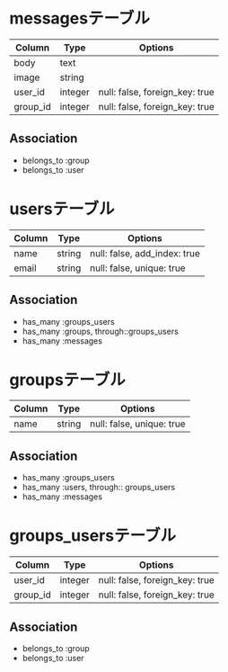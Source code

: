 # messagesテーブル
|Column|Type|Options|
|------|----|-------|
|body|text|
|image|string|
|user_id|integer|null: false, foreign_key: true|
|group_id|integer|null: false, foreign_key: true|
## Association
- belongs_to :group
- belongs_to :user

# usersテーブル
|Column|Type|Options|
|------|----|-------|
|name|string|null: false, add_index: true|
|email|string|null: false, unique: true|
## Association
- has_many :groups_users
- has_many :groups, through::groups_users
- has_many :messages

# groupsテーブル
|Column|Type|Options|
|------|----|-------|
|name|string|null: false, unique: true|
## Association
- has_many :groups_users
- has_many :users, through:: groups_users
- has_many :messages

# groups_usersテーブル
|Column|Type|Options|
|------|----|-------|
|user_id|integer|null: false, foreign_key: true|
|group_id|integer|null: false, foreign_key: true|
## Association
- belongs_to :group
- belongs_to :user



